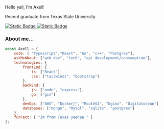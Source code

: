 
Hello yall, I'm Axell!
<p>Recent graduate from Texas State University</p>
<a href="https://axellmartinez.com" >
<img alt="Static Badge" src="https://img.shields.io/badge/personal%20website-green">
</a>
<a href="https://www.linkedin.com/in/axell-martinez-avila-158229223/" >
<img alt="Static Badge" src="https://img.shields.io/badge/linkedin-blue">
</a>


### About me...  

```javascript
const Axell = {
    code: [ "Typescript","React", "Go", "c++", "Postgres"],
    askMeAbout: ["web dev", "tech", "api development/consumption"],
    technologies: {
        frontEnd: {
            ts: ["React"],
            css: ["tailwinds", "bootstrap"]
        },
        backEnd: {
            js: ["node", "express"],
            go: ["gin"]
        },
        devOps: ["AWS", "Docker🐳", "Route53", "Nginx", "Digitalocean"],
        databases: ["mongo", "MySql", "sqlite", "postgres"]
    },
    funFact: { "Im from Texas yeehaa " }
};
```
